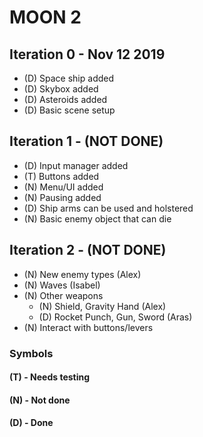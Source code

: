 # MOON 2
## Iteration 0 - Nov 12 2019
  - (D) Space ship added
  - (D) Skybox added
  - (D) Asteroids added
  - (D) Basic scene setup
## Iteration 1 - (NOT DONE)
  - (D) Input manager added
  - (T) Buttons added
  - (N) Menu/UI added
  - (N) Pausing added
  - (D) Ship arms can be used and holstered
  - (N) Basic enemy object that can die
## Iteration 2 - (NOT DONE)
  - (N) New enemy types (Alex)
  - (N) Waves (Isabel)
  - (N) Other weapons
    - (N) Shield, Gravity Hand (Alex)
    - (D) Rocket Punch, Gun, Sword (Aras)
  - (N) Interact with buttons/levers 



### Symbols
#### (T) - Needs testing
#### (N) - Not done
#### (D) - Done
